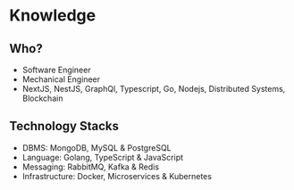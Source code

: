 # Knowledge

## Who?

- Software Engineer
- Mechanical Engineer
- NextJS, NestJS, GraphQl, Typescript, Go, Nodejs, Distributed Systems, Blockchain

## Technology Stacks

- DBMS: MongoDB, MySQL & PostgreSQL
- Language: Golang, TypeScript & JavaScript
- Messaging: RabbitMQ, Kafka & Redis 
- Infrastructure: Docker, Microservices & Kubernetes
